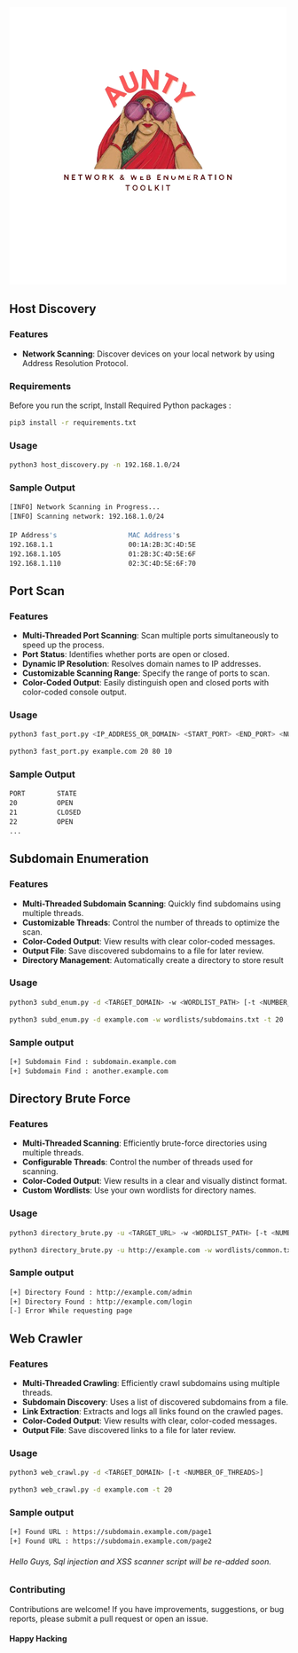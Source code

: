 
   ![aunty_logo](https://github.com/pentesterkaran/aunty/blob/main/asset/aunty.png)

## Host Discovery

### Features

- **Network Scanning**: Discover devices on your local network by using Address Resolution Protocol.

### Requirements

Before you run the script, Install Required Python packages :

```sh 
pip3 install -r requirements.txt
```
### Usage

```sh 
python3 host_discovery.py -n 192.168.1.0/24
```

### Sample Output
```sh
[INFO] Network Scanning in Progress...
[INFO] Scanning network: 192.168.1.0/24

IP Address's                  MAC Address's
192.168.1.1                   00:1A:2B:3C:4D:5E
192.168.1.105                 01:2B:3C:4D:5E:6F
192.168.1.110                 02:3C:4D:5E:6F:70
```

## Port Scan

### Features

- **Multi-Threaded Port Scanning**: Scan multiple ports simultaneously to speed up the process.
- **Port Status**: Identifies whether ports are open or closed.
- **Dynamic IP Resolution**: Resolves domain names to IP addresses.
- **Customizable Scanning Range**: Specify the range of ports to scan.
- **Color-Coded Output**: Easily distinguish open and closed ports with color-coded console output.

### Usage

```sh
python3 fast_port.py <IP_ADDRESS_OR_DOMAIN> <START_PORT> <END_PORT> <NUMBER_OF_THREADS>
```

```sh
python3 fast_port.py example.com 20 80 10
```
### Sample Output
```sh
PORT        STATE
20          OPEN
21          CLOSED
22          OPEN
...
```

## Subdomain Enumeration

### Features

- **Multi-Threaded Subdomain Scanning**: Quickly find subdomains using multiple threads.
- **Customizable Threads**: Control the number of threads to optimize the scan.
- **Color-Coded Output**: View results with clear color-coded messages.
- **Output File**: Save discovered subdomains to a file for later review.
- **Directory Management**: Automatically create a directory to store result

### Usage
```sh
python3 subd_enum.py -d <TARGET_DOMAIN> -w <WORDLIST_PATH> [-t <NUMBER_OF_THREADS>]
```

```sh
python3 subd_enum.py -d example.com -w wordlists/subdomains.txt -t 20
```

### Sample output
```sh
[+] Subdomain Find : subdomain.example.com
[+] Subdomain Find : another.example.com
```

## Directory Brute Force 


### Features

- **Multi-Threaded Scanning**: Efficiently brute-force directories using multiple threads.
- **Configurable Threads**: Control the number of threads used for scanning.
- **Color-Coded Output**: View results in a clear and visually distinct format.
- **Custom Wordlists**: Use your own wordlists for directory names.

### Usage

```sh 
python3 directory_brute.py -u <TARGET_URL> -w <WORDLIST_PATH> [-t <NUMBER_OF_THREADS>]
```


```sh
python3 directory_brute.py -u http://example.com -w wordlists/common.txt -t 20
```

### Sample output
```sh
[+] Directory Found : http://example.com/admin
[+] Directory Found : http://example.com/login
[-] Error While requesting page
```

## Web Crawler

### Features

- **Multi-Threaded Crawling**: Efficiently crawl subdomains using multiple threads.
- **Subdomain Discovery**: Uses a list of discovered subdomains from a file.
- **Link Extraction**: Extracts and logs all links found on the crawled pages.
- **Color-Coded Output**: View results with clear, color-coded messages.
- **Output File**: Save discovered links to a file for later review.

### Usage
```sh
python3 web_crawl.py -d <TARGET_DOMAIN> [-t <NUMBER_OF_THREADS>]
```
```sh
python3 web_crawl.py -d example.com -t 20
```

### Sample output

```sh
[+] Found URL : https://subdomain.example.com/page1
[+] Found URL : https://subdomain.example.com/page2
```

###### Hello Guys, Sql injection and XSS scanner script will be re-added soon.

### Contributing
Contributions are welcome! If you have improvements, suggestions, or bug reports, please submit a pull request or open an issue.


#### Happy Hacking
